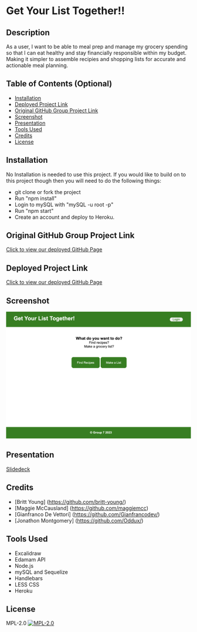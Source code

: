 # Get Your List Together!!

## Description

As a user, I want to be able to meal prep and manage my grocery spending so that I can eat healthy and stay financially responsible within my budget. Making it simpler to assemble recipies and shopping lists for accurate and actionable meal planning.

## Table of Contents (Optional)

- [Installation](#installation)
- [Deployed Project Link](#deployed-project-link)
- [Original GitHub Group Project Link](#original-github-group-project-link)
- [Screenshot](#screenshot)
- [Presentation](#presentation)
- [Tools Used](#tools-used)
- [Credits](#credits)
- [License](#license)

## Installation
No Installation is needed to use this project. If you would like to build on to this project though then you will need to do the following things: 
- git clone or fork the project
- Run "npm install"
- Login to mySQL with "mySQL -u root -p"
- Run "npm start"
- Create an account and deploy to Heroku.

## Original GitHub Group Project Link
[Click to view our deployed GitHub Page](https://github.com/britt-young/get_your_list_together)

## Deployed Project Link
[Click to view our deployed GitHub Page]()

## Screenshot
![](/project-screenshot.png)

## Presentation
[Slidedeck](https://docs.google.com/presentation/d/1wptXi1c1KTAIi7eMU2_Cv45cZ6uiOQnXaUe5grwy3aY/edit#slide=id.p)

## Credits
- [Britt Young] (https://github.com/britt-young/)
- [Maggie McCausland] (https://github.com/maggiemcc)
- [Gianfranco De Vettori] (https://github.com/Gianfrancodev/)
- [Jonathon Montgomery] (https://github.com/Oddux/)

## Tools Used
- Excalidraw
- Edamam API
- Node.js
- mySQL and Sequelize
- Handlebars
- LESS CSS
- Heroku

## License

MPL-2.0
[![MPL-2.0](https://img.shields.io/badge/license-MPL%202.0-blue.svg)](https://opensource.org/licenses/MPL-2.0)